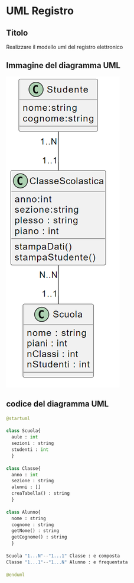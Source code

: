 # UML Registro

## Titolo
Realizzare il modello uml del registro elettronico

## Immagine del diagramma UML
![Registro](https://github.com/isissmorciano/2223_4M/blob/main/Esercizi%20UML/Esercizio%20003/003_RegistroUML.png?raw=true)

## codice del diagramma UML

``` python
@startuml

class Scuola{
  aule : int
  sezioni : string
  studenti : int
  }

class Classe{
  anno : int
  sezione : string
  alunni : []
  creaTabella() : string
  }

class Alunno{
  nome : string
  cognome : string
  getNome() : string
  getCognome() : string
  }

Scuola "1...N"--"1...1" Classe : e composta 
Classe "1...1"--"1...N" Alunno : e frequentata

@enduml
```
